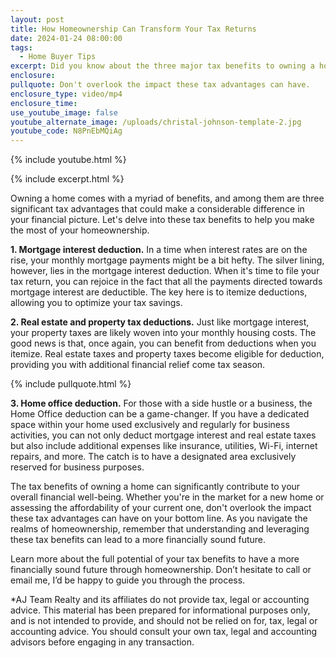 ```yaml
---
layout: post
title: How Homeownership Can Transform Your Tax Returns
date: 2024-01-24 08:00:00
tags:
  - Home Buyer Tips
excerpt: Did you know about the three major tax benefits to owning a house?
enclosure:
pullquote: Don't overlook the impact these tax advantages can have.
enclosure_type: video/mp4
enclosure_time:
use_youtube_image: false
youtube_alternate_image: /uploads/christal-johnson-template-2.jpg
youtube_code: N8PnEbMQiAg
---
```

{% include youtube.html %}

{% include excerpt.html %}

Owning a home comes with a myriad of benefits, and among them are three significant tax advantages that could make a considerable difference in your financial picture. Let's delve into these tax benefits to help you make the most of your homeownership.

**1\. Mortgage interest deduction.** In a time when interest rates are on the rise, your monthly mortgage payments might be a bit hefty. The silver lining, however, lies in the mortgage interest deduction. When it's time to file your tax return, you can rejoice in the fact that all the payments directed towards mortgage interest are deductible. The key here is to itemize deductions, allowing you to optimize your tax savings.

**2\. Real estate and property tax deductions.** Just like mortgage interest, your property taxes are likely woven into your monthly housing costs. The good news is that, once again, you can benefit from deductions when you itemize. Real estate taxes and property taxes become eligible for deduction, providing you with additional financial relief come tax season.

{% include pullquote.html %}

**3\. Home office deduction.** For those with a side hustle or a business, the Home Office deduction can be a game-changer. If you have a dedicated space within your home used exclusively and regularly for business activities, you can not only deduct mortgage interest and real estate taxes but also include additional expenses like insurance, utilities, Wi-Fi, internet repairs, and more. The catch is to have a designated area exclusively reserved for business purposes.

The tax benefits of owning a home can significantly contribute to your overall financial well-being. Whether you're in the market for a new home or assessing the affordability of your current one, don't overlook the impact these tax advantages can have on your bottom line. As you navigate the realms of homeownership, remember that understanding and leveraging these tax benefits can lead to a more financially sound future.

Learn more about the full potential of your tax benefits to have a more financially sound future through homeownership. Don’t hesitate to call or email me, I’d be happy to guide you through the process.



\*AJ Team Realty and its affiliates do not provide tax, legal or accounting advice. This material has been prepared for informational purposes only, and is not intended to provide, and should not be relied on for, tax, legal or accounting advice. You should consult your own tax, legal and accounting advisors before engaging in any transaction.